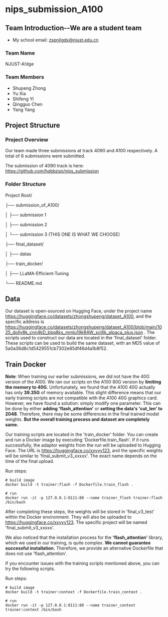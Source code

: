 # nips_submission_A100

## Team Introduction--We are a student team

- My school email: zspnjlgdx@njust.edu.cn

### Team Name

NJUST-A!dge

### Team Members

- Shupeng Zhong
- Yu Xia
- Shifeng Yi
- Qingguo Chen
- Yang Yang

## Project Structure

### Project Overview

Our team made three submissions at track 4090 and A100 respectively. A total of 6 submissions were submitted.

The submission of 4090 track is here: https://github.com/hqbbzsp/nips_submission

### Folder Structure

Project Root/

├── submission_of_A100/

│ ├── submission 1

│ ├── submission 2

│ └── submission 3  (THIS ONE IS WHAT WE CHOOSE)

├── final_dataset/

│ ├── datas

├── train_docker/

│ ├── LLaMA-Efficient-Tuning

└── README.md
## Data

Our dataset is open-sourced on Hugging Face, under the project name https://huggingface.co/datasets/zhongshupeng/dataset_A100, and the specific address is https://huggingface.co/datasets/zhongshupeng/dataset_A100/blob/main/1025_dolly8k_cnn4kD_bbq8ks_mmlu19kRAW_sci6k_alpaca_plus.json . The scripts used to construct our data are located in the 'final_dataset' folder. These scripts can be used to build the same dataset, with an MD5 value of 5a0a36d8c1d5429551cb7302e85df46d4a1b8f52.

## Train Docker
**Note**: When training our earlier submissions, we did not have the 40G version of the A100. We ran our scripts on the A100 80G version by **limiting the memory to 40G.** Unfortunately, we found that the A100 40G actually has only **39.35G** of memory available. This slight difference means that our early training scripts are not compatible with the A100 40G graphics card. However, we have found a solution: simply modify one parameter. This can be done by either **adding 'flash_attention'** or **setting the data's 'cut_len' to 2048**. Therefore, there may be some differences in the final trained model weights. **But the overall training process and dataset are completely same.**

Our training scripts are located in the 'train_docker' folder. You can create and run a Docker image by executing 'Dockerfile.train_flash'. If it runs successfully, the adaptor weights from the run will be uploaded to Hugging Face. The URL is https://huggingface.co/xxyyy123, and the specific weights will be similar to 'final_submit_v3_xxxxx'. The exact name depends on the time of the final upload.

Run steps:
```
# build image
docker build -t trainer:flash -f Dockerfile.train_flash .

# run
docker run -it -p 127.0.0.1:8111:80 --name trainer_flash trainer:flash /bin/bash

```
After completing these steps, the weights will be stored in 'final_v3_test' within the Docker environment. They will also be uploaded to https://huggingface.co/xxyyy123. The specific project will be named 'final_submit_v3_xxxxx'.

We also noticed that the installation process for the **'flash_attention'** library, which we used in our training, is quite complex. **We cannot guarantee successful installation.** Therefore, we provide an alternative Dockerfile that does not use 'flash_attention'.

If you encounter issues with the training scripts mentioned above, you can try the following scripts.

Run steps:

```
# build image
docker build -t trainer:context -f Dockerfile.train_context .

# run
docker run -it -p 127.0.0.1:8111:80 --name trainer_context trainer:context /bin/bash

```

